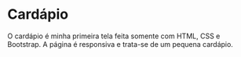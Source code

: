 # Cardápio
O cardápio é minha primeira tela feita somente com HTML, CSS e Bootstrap. A página é responsiva e trata-se de um pequena cardápio. 
